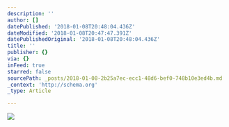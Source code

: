 ```yaml
---
description: ''
author: []
datePublished: '2018-01-08T20:48:04.436Z'
dateModified: '2018-01-08T20:47:47.391Z'
datePublishedOriginal: '2018-01-08T20:48:04.436Z'
title: ''
publisher: {}
via: {}
inFeed: true
starred: false
sourcePath: _posts/2018-01-08-2b25a7ec-ecc1-48d6-bef0-748b10e3ed4b.md
_context: 'http://schema.org'
_type: Article

---
```

![](https://the-grid-user-content.s3-us-west-2.amazonaws.com/c628f359-3ab9-44bc-85c6-fb1c51de60f7.jpg)